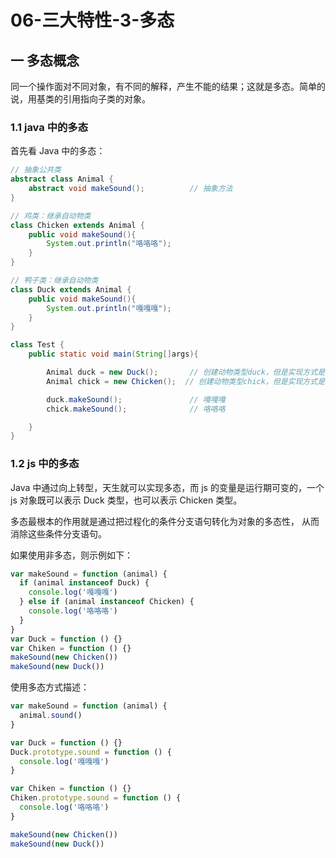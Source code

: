 # 06-三大特性-3-多态

## 一 多态概念

同一个操作面对不同对象，有不同的解释，产生不能的结果；这就是多态。简单的说，用基类的引用指向子类的对象。

### 1.1 java 中的多态

首先看 Java 中的多态：

```java
// 抽象公共类
abstract class Animal {
    abstract void makeSound();          // 抽象方法
}

// 鸡类：继承自动物类
class Chicken extends Animal {
    public void makeSound(){
        System.out.println("咯咯咯");
    }
}

// 鸭子类：继承自动物类
class Duck extends Animal {
    public void makeSound(){
        System.out.println("嘎嘎嘎");
    }
}

class Test {
    public static void main(String[]args){

        Animal duck = new Duck();       // 创建动物类型duck，但是实现方式是 Duck()
        Animal chick = new Chicken();  // 创建动物类型chick，但是实现方式是 Chicken()

        duck.makeSound();               // 嘎嘎嘎
        chick.makeSound();              // 咯咯咯

    }
}
```

### 1.2 js 中的多态

Java 中通过向上转型，天生就可以实现多态，而 js 的变量是运行期可变的，一个 js 对象既可以表示 Duck 类型，也可以表示 Chicken 类型。

多态最根本的作用就是通过把过程化的条件分支语句转化为对象的多态性， 从而消除这些条件分支语句。

如果使用非多态，则示例如下：

```js
var makeSound = function (animal) {
  if (animal instanceof Duck) {
    console.log('嘎嘎嘎')
  } else if (animal instanceof Chicken) {
    console.log('咯咯咯')
  }
}
var Duck = function () {}
var Chiken = function () {}
makeSound(new Chicken())
makeSound(new Duck())
```

使用多态方式描述：

```js
var makeSound = function (animal) {
  animal.sound()
}

var Duck = function () {}
Duck.prototype.sound = function () {
  console.log('嘎嘎嘎')
}

var Chiken = function () {}
Chiken.prototype.sound = function () {
  console.log('咯咯咯')
}

makeSound(new Chicken())
makeSound(new Duck())
```
